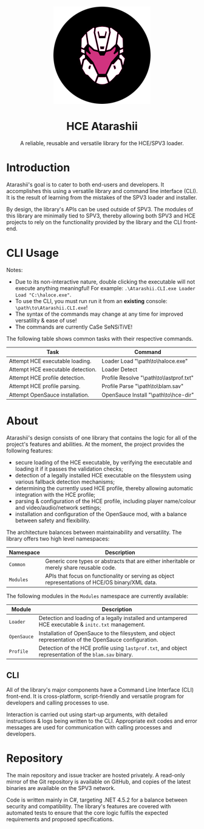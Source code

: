<html>
    <p align="center">
        <img src="./Atarashii.png"/>
    </p>
    <h1 align="center">
        HCE Atarashii
    </h1>
    <p align="center">
        A reliable, reusable and versatile library for the HCE/SPV3 loader.
    </p>
</html>

# Introduction

Atarashii's goal is to cater to both end-users and developers. It accomplishes this using a versatile library and
command line interface (CLI). It is the result of learning from the mistakes of the SPV3 loader and installer.

By design, the library's APIs can be used outside of SPV3. The modules of this library are minimally tied to SPV3,
thereby allowing both SPV3 and HCE projects to rely on the functionality provided by the library and the CLI front-end.

# CLI Usage

Notes:

- Due to its non-interactive nature, double clicking the executable will not execute anything meaningful!
  For example: `.\Atarashii.CLI.exe Loader Load "C:\haloce.exe"`.
- To use the CLI, you must run run it from an **existing** console: `\path\to\Atarashii.CLI.exe`!
- The syntax of the commands may change at any time for improved versatility & ease of use!
- The commands are currently CaSe SeNSiTiVE!

The following table shows common tasks with their respective commands. 

| Task                              | Command                                 |
| --------------------------------- | --------------------------------------- |
| Attempt HCE executable loading.   | Loader Load "\path\to\haloce.exe"       |
| Attempt HCE executable detection. | Loader Detect                           |
| Attempt HCE profile detection.    | Profile Resolve "\path\to\lastprof.txt" |
| Attempt HCE profile parsing.      | Profile Parse "\path\to\blam.sav"       |
| Attempt OpenSauce installation.   | OpenSauce Install "\path\to\hce-dir"    |

# About

Atarashii's design consists of one library that contains the logic for all of the project's features and abilities.
At the moment, the project provides the following features:

- secure loading of the HCE executable, by verifying the executable and loading it if it passes the validation checks;
- detection of a legally installed HCE executable on the filesystem using various fallback detection mechanisms;
- determining the currently used HCE profile, thereby allowing automatic integration with the HCE profile;
- parsing & configuration of the HCE profile, including player name/colour and video/audio/network settings;
- installation and configuration of the OpenSauce mod, with a balance between safety and flexibility.

The architecture balances between maintainability and versatility. The library offers two high level namespaces:
 
| Namespace | Description                                                                                      |
| --------- | ------------------------------------------------------------------------------------------------ |
| `Common`  | Generic core types or abstracts that are either inheritable or merely share reusable code.       |
| `Modules` | APIs that focus on functionality or serving as object representations of HCE/OS binary/XML data. |

The following modules in the `Modules` namespace are currently available:

| Module      | Description                                                                                            |
| ----------- | ------------------------------------------------------------------------------------------------------ |
| `Loader`    | Detection and loading of a legally installed and untampered HCE executable & `initc.txt` management.   |
| `OpenSauce` | Installation of OpenSauce to the filesystem, and object representation of the OpenSauce configuration. |
| `Profile`   | Detection of the HCE profile using `lastprof.txt`, and object representation of the `blam.sav` binary. |

## CLI

All of the library's major components have a Command Line Interface (CLI) front-end. It is cross-platform,
script-friendly and versatile program for developers and calling processes to use.

Interaction is carried out using start-up arguments, with detailed instructions & logs being written to the CLI.
Appropriate exit codes and error messages are used for communication with calling processes and developers.

# Repository

The main repository and issue tracker are hosted privately. A read-only mirror of the Git repository is available on
GitHub, and copies of the latest binaries are available on the SPV3 network.

Code is written mainly in C#, targeting .NET 4.5.2 for a balance between security and compatibility. The library's
features are covered with automated tests to ensure that the core logic fulfils the expected requirements and proposed
specifications.